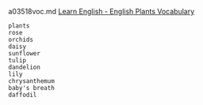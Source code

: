 a03518voc.md 
[Learn English - English Plants Vocabulary](https://www.youtube.com/watch?v=FaMi1ImG1qw)  


```
plants
rose
orchids
daisy
sunflower
tulip
dandelion
lily
chrysanthemum
baby's breath
daffodil
```
